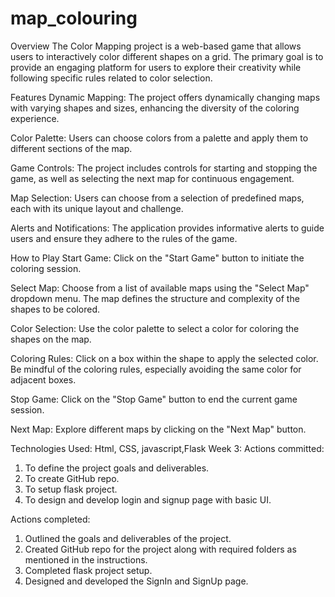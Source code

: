 # map_colouring
Overview
The Color Mapping project is a web-based game that allows users to interactively color different shapes on a grid. The primary goal is to provide an engaging platform for users to explore their creativity while following specific rules related to color selection.

Features
Dynamic Mapping: The project offers dynamically changing maps with varying shapes and sizes, enhancing the diversity of the coloring experience.

Color Palette: Users can choose colors from a palette and apply them to different sections of the map.

Game Controls: The project includes controls for starting and stopping the game, as well as selecting the next map for continuous engagement.

Map Selection: Users can choose from a selection of predefined maps, each with its unique layout and challenge.

Alerts and Notifications: The application provides informative alerts to guide users and ensure they adhere to the rules of the game.

How to Play
Start Game: Click on the "Start Game" button to initiate the coloring session.

Select Map: Choose from a list of available maps using the "Select Map" dropdown menu. The map defines the structure and complexity of the shapes to be colored.

Color Selection: Use the color palette to select a color for coloring the shapes on the map.

Coloring Rules: Click on a box within the shape to apply the selected color. Be mindful of the coloring rules, especially avoiding the same color for adjacent boxes.

Stop Game: Click on the "Stop Game" button to end the current game session.

Next Map: Explore different maps by clicking on the "Next Map" button.


Technologies Used: Html, CSS, javascript,Flask
Week 3:
Actions committed:
1.	To define the project goals and deliverables.
2.	To create GitHub repo.
3.	To setup flask project.
4.	To design and develop login and signup page with basic UI.

Actions completed:
1.	Outlined the goals and deliverables of the project. 
2.	Created GitHub repo for the project along with required folders as mentioned in the instructions.
3.	Completed flask project setup.
4.	Designed and developed the SignIn and SignUp page.
